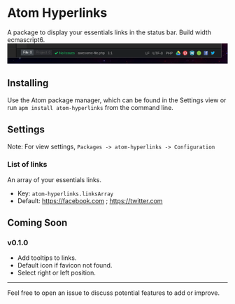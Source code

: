 # Atom Hyperlinks
A package to display your essentials links in the status bar. Build width ecmascript6.
![Atom Hyperlinks Screenshot](./atom-hyperlinks.png)
## Installing

Use the Atom package manager, which can be found in the Settings view or run
`apm install atom-hyperlinks` from the command line.

## Settings

Note: For view settings, `Packages -> atom-hyperlinks -> Configuration`

### List of links
An array of your essentials links.
* Key: `atom-hyperlinks.linksArray`
* Default: https://facebook.com ; https://twitter.com


## Coming Soon

### v0.1.0
- Add tooltips to links.
- Default icon if favicon not found.
- Select right or left position.

----
Feel free to open an issue to discuss potential features to add or improve.
